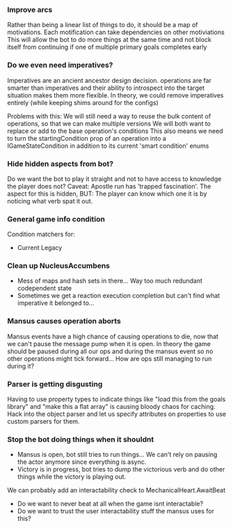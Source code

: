 ### Improve arcs

Rather than being a linear list of things to do, it should be a map of motivations.
Each motification can take dependencies on other motiviations
This will allow the bot to do more things at the same time and not block itself from continuing if
one of multiple primary goals completes early

### Do we even need imperatives?

Imperatives are an ancient ancestor design decision. operations are far smarter than imperatives
and their ability to introspect into the target situation makes them more flexible.
In theory, we could remove imperatives entirely (while keeping shims around for the configs)

Problems with this:
We will still need a way to reuse the bulk content of operations, so that we can make multiple versions
We will both want to replace or add to the base operation's conditions
This also means we need to turn the startingCondition prop of an operation into a IGameStateCondition
in addition to its current 'smart condition' enums

### Hide hidden aspects from bot?

Do we want the bot to play it straight and not to have access to knowledge the player does not?
Caveat: Apostle run has 'trapped fascination'. The aspect for this is hidden, BUT: The player can know which one it is by noticing what verb spat it out.

### General game info condition

Condition matchers for:

- Current Legacy

### Clean up NucleusAccumbens

- Mess of maps and hash sets in there... Way too much redundant codependent state
- Sometimes we get a reaction execution completion but can't find what imperative it belonged to...

### Mansus causes operation aborts

Mansus events have a high chance of causing operations to die, now that we can't pause the message pump when it is open.
In theory the game should be paused during all our ops and during the mansus event so no other operations might tick forward... How are ops still managing to run during it?

### Parser is getting disgusting

Having to use property types to indicate things like "load this from the goals library" and "make this a flat array" is causing bloody chaos for caching.
Hack into the object parser and let us specify attributes on properties to use custom parsers for them.

### Stop the bot doing things when it shouldnt

- Mansus is open, bot still tries to run things... We can't rely on pausing the actor anymore since everything is async.
- Victory is in progress, bot tries to dump the victorious verb and do other things while the victory is playing out.

We can probably add an interactability check to MechanicalHeart.AwaitBeat

- Do we want to never beat at all when the game isnt interactable?
- Do we want to trust the user interactability stuff the mansus uses for this?
